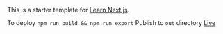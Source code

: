 This is a starter template for [Learn Next.js](https://nextjs.org/learn).

To deploy 
```npm run build && npm run export```
Publish to ```out``` directory
[Live](https://quirky-haibt-eaabd0.netlify.app)